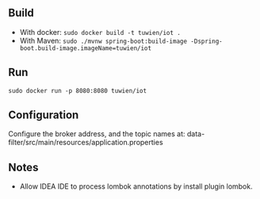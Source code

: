 
## Build
- With docker:
`sudo docker build -t tuwien/iot .`
- With Maven:
`sudo ./mvnw spring-boot:build-image -Dspring-boot.build-image.imageName=tuwien/iot`

## Run
`sudo docker run -p 8080:8080 tuwien/iot`

## Configuration
Configure the broker address, and the topic names at: data-filter/src/main/resources/application.properties

## Notes
- Allow IDEA IDE to process lombok annotations by install plugin lombok.